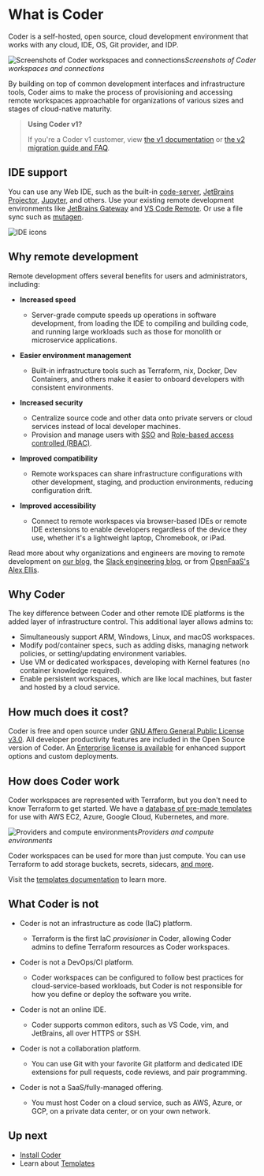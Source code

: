 # What is Coder

Coder is a self-hosted, open source, cloud development environment that works
with any cloud, IDE, OS, Git provider, and IDP.

![Screenshots of Coder workspaces and connections](./images/hero-image.png)_Screenshots of Coder workspaces and connections_

By building on top of common development interfaces and infrastructure tools,
Coder aims to make the process of provisioning and accessing remote workspaces
approachable for organizations of various sizes and stages of cloud-native
maturity.

> **Using Coder v1?**
>
> If you're a Coder v1 customer, view [the v1 documentation](https://coder.com/docs/v1)
or [the v2 migration guide and FAQ](https://coder.com/docs/v1/guides/v2-faq).

## IDE support

You can use any Web IDE, such as the built-in
[code-server](https://github.com/coder/code-server),
[JetBrains Projector](https://github.com/JetBrains/projector-server),
[Jupyter](https://jupyter.org/), and others.
Use your existing remote development environments like
[JetBrains Gateway](https://www.jetbrains.com/remote-development/gateway/) and
[VS Code Remote](https://code.visualstudio.com/docs/remote/ssh-tutorial).
Or use a file sync such as [mutagen](https://mutagen.io/).

![IDE icons](./images/ide-icons.svg)

## Why remote development

Remote development offers several benefits for users and administrators, including:

- **Increased speed**
  - Server-grade compute speeds up operations in software development, from
  loading the IDE to compiling and building code, and running large workloads
  such as those for monolith or microservice applications.

- **Easier environment management**
  - Built-in infrastructure tools such as Terraform, nix, Docker, Dev Containers, and others make it easier to onboard developers with consistent environments.

- **Increased security**
  - Centralize source code and other data onto private servers or cloud services instead of local developer machines.
  - Provision and manage users with [SSO](https://coder.com/docs/admin/auth) and [Role-based access controlled (RBAC)](https://coder.com/docs/admin/rbac).

- **Improved compatibility**
  - Remote workspaces can share infrastructure configurations with other
  development, staging, and production environments, reducing configuration
  drift.

- **Improved accessibility**
  - Connect to remote workspaces via browser-based IDEs or remote IDE
  extensions to enable developers regardless of the device they use, whether
  it's a lightweight laptop, Chromebook, or iPad.

Read more about why organizations and engineers are moving to remote
development on [our blog](https://coder.com/blog), the
[Slack engineering blog](https://slack.engineering/development-environments-at-slack),
or from [OpenFaaS's Alex Ellis](https://blog.alexellis.io/the-internet-is-my-computer/).

## Why Coder

The key difference between Coder and other remote IDE platforms is the added
layer of infrastructure control.
This additional layer allows admins to:

- Simultaneously support ARM, Windows, Linux, and macOS workspaces.
- Modify pod/container specs, such as adding disks, managing network policies, or
  setting/updating environment variables.
- Use VM or dedicated workspaces, developing with Kernel features (no container
  knowledge required).
- Enable persistent workspaces, which are like local machines, but faster and
  hosted by a cloud service.

## How much does it cost?

Coder is free and open source under
[GNU Affero General Public License v3.0](https://github.com/coder/coder/blob/main/LICENSE).
All developer productivity features are included in the Open Source version of
Coder.
An [Enterprise license is available](https://coder.com/pricing) for enhanced
support options and custom deployments.

## How does Coder work

Coder workspaces are represented with Terraform, but you don't need to know
Terraform to get started.
We have a [database of pre-made templates](https://github.com/coder/coder/tree/main/examples/templates)
for use with AWS EC2, Azure, Google Cloud, Kubernetes, and more.

![Providers and compute environments](./images/providers-compute.png)_Providers and compute environments_

Coder workspaces can be used for more than just compute.
You can use Terraform to add storage buckets, secrets, sidecars,
[and more](https://developer.hashicorp.com/terraform/tutorials).

Visit the [templates documentation](./templates/index.md) to learn more.

## What Coder is not

- Coder is not an infrastructure as code (IaC) platform.
  - Terraform is the first IaC _provisioner_ in Coder, allowing Coder admins to
  define Terraform resources as Coder workspaces.

- Coder is not a DevOps/CI platform.
  - Coder workspaces can be configured to follow best practices for
  cloud-service-based workloads, but Coder is not responsible for how you
  define or deploy the software you write.

- Coder is not an online IDE.
  - Coder supports common editors, such as VS Code, vim, and JetBrains,
  all over HTTPS or SSH.

- Coder is not a collaboration platform.
  - You can use Git with your favorite Git platform and dedicated IDE
  extensions for pull requests, code reviews, and pair programming.

- Coder is not a SaaS/fully-managed offering.
  - You must host Coder on a cloud service, such as AWS, Azure, or GCP, on a
  private data center, or on your own network.

## Up next

- [Install Coder](./install/index.md#install-coder)
- Learn about [Templates](./templates/index.md)
